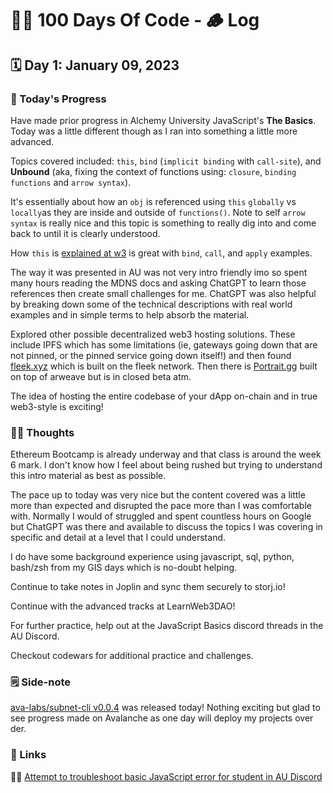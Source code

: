 # 👨‍💻 100 Days Of Code - 🪵 Log

## 🗓️ Day 1: January 09, 2023

### **🥵 Today's Progress**
Have made prior progress in Alchemy University JavaScript's **The Basics**. Today was a little different though as I ran into something a little more advanced.

Topics covered included: `this`, `bind` (`implicit binding` with `call-site`), and **Unbound** (aka, fixing the context of functions using: `closure`, `binding functions` and `arrow syntax`).

It's essentially about how an `obj` is referenced using `this` `globally` vs `locally`as they are inside and outside of `functions()`. Note to self `arrow syntax` is really nice and this topic is something to really dig into and come back to until it is clearly understood. 

How `this` is [explained at w3](https://www.w3schools.com/js/js_this.asp) is great with `bind`, `call`, and `apply` examples.

The way it was presented in AU was not very intro friendly imo so spent many hours reading the MDNS docs and asking ChatGPT to learn those references then create small challenges for me. ChatGPT was also helpful by breaking down some of the technical descriptions with real world examples and in simple terms to help absorb the material.

Explored other possible decentralized web3 hosting solutions. These include IPFS which has some limitations (ie, gateways going down that are not pinned, or the pinned service going down itself!) and then found [fleek.xyz](https://fleek.xyz) which is built on the fleek network. Then there is [Portrait.gg](https://join.portrait.gg) built on top of arweave but is in closed beta atm.

The idea of hosting the entire codebase of your dApp on-chain and in true web3-style is exciting!

### **😶‍🌫 Thoughts**
Ethereum Bootcamp is already underway and that class is around the week 6 mark. I don't know how I feel about being rushed but trying to understand this intro material as best as possible.

The pace up to today was very nice but the content covered was a little more than expected and disrupted the pace more than I was comfortable with. Normally I would of struggled and spent countless hours on Google but ChatGPT was there and available to discuss the topics I was covering in specific and detail at a level that I could understand.

I do have some background experience using javascript, sql, python, bash/zsh from my GIS days which is no-doubt helping.

Continue to take notes in Joplin and sync them securely to storj.io!

Continue with the advanced tracks at LearnWeb3DAO!

For further practice, help out at the JavaScript Basics discord threads in the AU Discord.

Checkout codewars for additional practice and challenges.

### **🗒️ Side-note**
[ava-labs/subnet-cli v0.0.4](https://github.com/ava-labs/subnet-cli/releases/tag/v0.0.4) was released today! Nothing exciting but glad to see progress made on Avalanche as one day will deploy my projects over der.

### **🔗 Links**
👨‍🏫 [Attempt to troubleshoot basic JavaScript error for student in AU Discord](https://discord.com/channels/1039895401832128532/1045032183968038932/1062119273146880040)